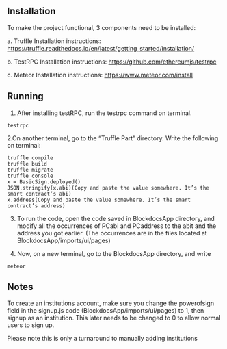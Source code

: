 ## Installation
To make the project functional, 3 components need to be installed:

a.	Truffle
Installation instructions:
https://truffle.readthedocs.io/en/latest/getting_started/installation/

b.	TestRPC
Installation instructions:
https://github.com/ethereumjs/testrpc

c.	Meteor
Installation instructions:
https://www.meteor.com/install

## Running

1. After installing testRPC, run the testrpc command on terminal.

```
testrpc
```

2.On another terminal, go to the “Truffle Part” directory.
Write the following on terminal:

```
truffle compile
truffle build
truffle migrate
truffle console
x = BasicSign.deployed()
JSON.stringify(x.abi)(Copy and paste the value somewhere. It’s the smart contract’s abi)
x.address(Copy and paste the value somewhere. It’s the smart contract’s address)
```

3. To run the code, open the code saved in BlockdocsApp directory, and modify all the occurrences of PCabi and PCaddress to the abit and the address you got earlier. (The occurrences are in the files located at  BlockdocsApp/imports/ui/pages)

4. Now, on a new terminal, go to the BlockdocsApp directory, and write
```
meteor
```


## Notes

To create an institutions account, make sure you change the powerofsign field in the signup.js code (BlockdocsApp/imports/ui/pages) to 1, then signup as an institution. This later needs to be changed to 0 to allow normal users to sign up.

Please note this is only a turnaround to manually adding institutions
